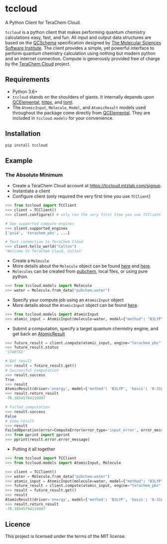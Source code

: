 # tccloud

A Python Client for TeraChem Cloud.

`tccloud` is a python client that makes performing quantum chemistry calculations easy, fast, and fun. All input and output data structures are based on the [QCSchema](https://molssi-qc-schema.readthedocs.io/en/latest/index.html#) specification designed by [The Molecular Sciences Software Institute](https://molssi.org). The client provides a simple, yet powerful interface to perform quantum chemistry calculation using nothing but modern python and an internet connection. Compute is generously provided free of charge by the [TeraChem Cloud](https://tccloud.mtzlab.com) project.

## Requirements

- Python 3.6+
- `tccloud` stands on the shoulders of giants. It internally depends upon [QCElemental](http://docs.qcarchive.molssi.org/projects/QCElemental/en/stable/), [httpx](https://www.python-httpx.org), and [toml](https://pypi.org/project/toml/).
- The `AtomicInput`, `Molecule`, `Model`, and `AtomicResult` models used throughout the package come directly from [QCElemental](http://docs.qcarchive.molssi.org/projects/QCElemental/en/stable/). They are included in `tccloud.models` for your convenience.

## Installation

```sh
pip install tccloud
```

## Example

### The Absolute Minimum

- Create a TeraChem Cloud account at https://tccloud.mtzlab.com/signup.
- Instantiate a client
- Configure client (only required the very first time you use `TCClient`)

```python
>>> from tccloud import TCClient
>>> client = TCClient()
>>> client.configure() # only run the very first time you use TCClient

# See supported compute engines
>>> client.supported_engines
['psi4', 'terachem_pbs', ...]

# Test connection to TeraChem Cloud
>>> client.hello_world("Colton")
'Welcome to TeraChem Cloud, Colton'
```

- Create a `Molecule`
- More details about the `Molecule` object can be found [here](http://docs.qcarchive.molssi.org/en/latest/basic_examples/QCElemental.html#Molecule-Parsing-and-Models) and [here](http://docs.qcarchive.molssi.org/projects/QCElemental/en/stable/model_molecule.html).
- `Molecules` can be created from [pubchem](https://pubchem.ncbi.nlm.nih.gov), local files, or using pure python.

```python
>>> from tccloud.models import Molecule
>>> water = Molecule.from_data("pubchem:water")
```

- Specify your compute job using an `AtomicInput` object
- More details about the `AtomicInput` object can be found [here](http://docs.qcarchive.molssi.org/projects/QCElemental/en/stable/model_result.html).

```python
>>> from tccloud.models import AtomicInput
>>> atomic_input = AtomicInput(molecule=water, model={"method": "B3LYP", "basis": "6-31g"}, driver="energy")
```

- Submit a computation, specify a target quantum chemistry engine, and get back an [AtomicResult](http://docs.qcarchive.molssi.org/projects/QCElemental/en/stable/model_result.html)

```python
>>> future_result = client.compute(atomic_input, engine="terachem_pbs")
>>> future_result.status
'STARTED'

# Get result
>>> result = future_result.get()
# Successful computation
>>> result.success
True
>>> result
AtomicResult(driver='energy', model={'method': 'B3LYP', 'basis': '6-31g'}, molecule_hash='b6ec4fa')
>>> result.return_result
-76.38545794119997

# Failed computation
>>> result.success
False
# View result
>>> result
FailedOperation(error=ComputeError(error_type='input_error', error_message='QCEngine Input Error: Traceback (most recent call last):...'))
>>> from pprint import pprint
>>> pprint(result.error.error_message)
```

- Putting it all together

```python
>>> from tccloud import TCClient
>>> from tccloud.models import AtomicInput, Molecule

>>> client = TCClient()
>>> water = Molecule.from_data("pubchem:water")
>>> atomic_input = AtomicInput(molecule=water, model={"method": "B3LYP", "basis": "6-31g"}, driver="energy")
>>> future_result = client.compute(atomic_input, engine="terachem_pbs")
>>> result = future_result.get()
>>> result
AtomicResult(driver='energy', model={'method': 'B3LYP', 'basis': '6-31g'}, molecule_hash='b6ec4fa')
>>> result.return_result
-76.38545794119997
```

## Licence

This project is licensed under the terms of the MIT license.

